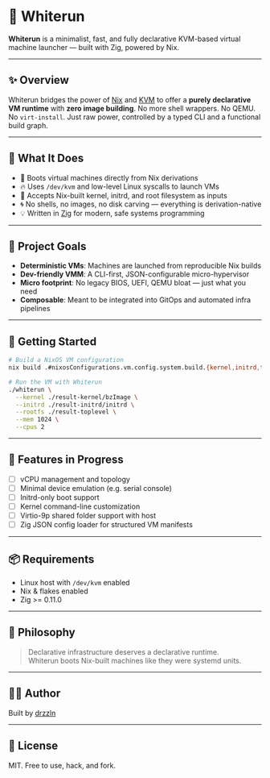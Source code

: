 # 🏰 Whiterun

**Whiterun** is a minimalist, fast, and fully declarative KVM-based virtual machine launcher — built with Zig, powered by Nix.

---

## ✨ Overview

Whiterun bridges the power of [Nix](https://nixos.org/) and [KVM](https://www.linux-kvm.org/) to offer a **purely declarative VM runtime** with **zero image building**. No more shell wrappers. No QEMU. No `virt-install`. Just raw power, controlled by a typed CLI and a functional build graph.

---

## 🔧 What It Does

- 🚀 Boots virtual machines directly from Nix derivations
- 🔥 Uses `/dev/kvm` and low-level Linux syscalls to launch VMs
- 🧱 Accepts Nix-built kernel, initrd, and root filesystem as inputs
- 🌀 No shells, no images, no disk carving — everything is derivation-native
- 💡 Written in [Zig](https://ziglang.org/) for modern, safe systems programming

---

## 📁 Project Goals

- **Deterministic VMs**: Machines are launched from reproducible Nix builds
- **Dev-friendly VMM**: A CLI-first, JSON-configurable micro-hypervisor
- **Micro footprint**: No legacy BIOS, UEFI, QEMU bloat — just what you need
- **Composable**: Meant to be integrated into GitOps and automated infra pipelines

---

## 🚀 Getting Started

```bash
# Build a NixOS VM configuration
nix build .#nixosConfigurations.vm.config.system.build.{kernel,initrd,toplevel}

# Run the VM with Whiterun
./whiterun \
  --kernel ./result-kernel/bzImage \
  --initrd ./result-initrd/initrd \
  --rootfs ./result-toplevel \
  --mem 1024 \
  --cpus 2
```

---

## 🔩 Features in Progress

- [ ] vCPU management and topology
- [ ] Minimal device emulation (e.g. serial console)
- [ ] Initrd-only boot support
- [ ] Kernel command-line customization
- [ ] Virtio-9p shared folder support with host
- [ ] Zig JSON config loader for structured VM manifests

---

## 📦 Requirements

- Linux host with `/dev/kvm` enabled
- Nix & flakes enabled
- Zig >= 0.11.0

---

## 💬 Philosophy

> Declarative infrastructure deserves a declarative runtime.  
> Whiterun boots Nix-built machines like they were systemd units.

---

## 🧑‍💻 Author

Built by [drzzln](https://github.com/drzln)

---

## 🪪 License

MIT. Free to use, hack, and fork.
